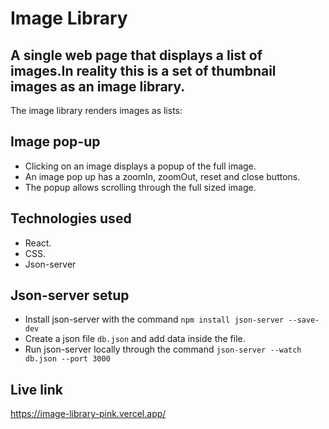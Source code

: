 # Image Library

## A single web page that displays a list of images.In reality this is a set of thumbnail images as an image library. 

The image library renders images as lists:

## Image pop-up
*  Clicking on an image displays a popup of the full image.
*  An image pop up has a zoomIn, zoomOut, reset and close buttons.
*  The popup allows scrolling through the full sized image.

## Technologies used
* React.
* CSS.
* Json-server

## Json-server setup
* Install json-server with the command `npm install json-server --save-dev`
* Create a json file `db.json` and add data inside the file.
* Run json-server locally through the command `json-server --watch db.json --port 3000`

## Live link
https://image-library-pink.vercel.app/

<!-- http://localhost:3000/images -->

<!-- postgres://service_81v8_user:TIbOQUAL1ZULZ4vk0WfGQgUi4QiN0iY0@dpg-cfkub89mbjsn9eehgfh0-a/service_81v8 -->